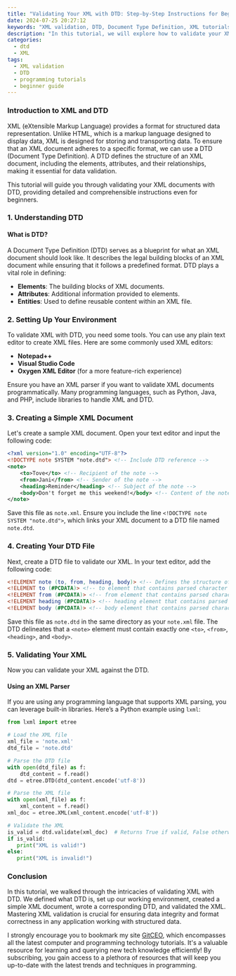 ```yaml
---
title: "Validating Your XML with DTD: Step-by-Step Instructions for Beginners"
date: 2024-07-25 20:27:12
keywords: "XML validation, DTD, Document Type Definition, XML tutorials, beginner's guide"
description: "In this tutorial, we will explore how to validate your XML documents using DTD (Document Type Definition). We'll provide detailed step-by-step instructions perfect for beginners, including explanations of the concept, the necessary tools, and code examples to help you understand XML validation thoroughly. Whether you are working on a small project or aiming to ensure data integrity in a large system, learning to validate XML with DTD is an essential skill that enhances your programming toolkit. By the end of this guide, you'll be capable of creating a DTD and applying it effectively to your XML documents."
categories:
  - dtd
  - XML
tags:
  - XML validation
  - DTD
  - programming tutorials
  - beginner guide
---
```


### Introduction to XML and DTD

XML (eXtensible Markup Language) provides a format for structured data representation. Unlike HTML, which is a markup language designed to display data, XML is designed for storing and transporting data. To ensure that an XML document adheres to a specific format, we can use a DTD (Document Type Definition). A DTD defines the structure of an XML document, including the elements, attributes, and their relationships, making it essential for data validation. 

This tutorial will guide you through validating your XML documents with DTD, providing detailed and comprehensible instructions even for beginners. 

<!-- more -->

### 1. Understanding DTD

#### What is DTD?

A Document Type Definition (DTD) serves as a blueprint for what an XML document should look like. It describes the legal building blocks of an XML document while ensuring that it follows a predefined format. DTD plays a vital role in defining:

- **Elements**: The building blocks of XML documents.
- **Attributes**: Additional information provided to elements.
- **Entities**: Used to define reusable content within an XML file.

### 2. Setting Up Your Environment

To validate XML with DTD, you need some tools. You can use any plain text editor to create XML files. Here are some commonly used XML editors:

- **Notepad++**
- **Visual Studio Code**
- **Oxygen XML Editor** (for a more feature-rich experience)

Ensure you have an XML parser if you want to validate XML documents programmatically. Many programming languages, such as Python, Java, and PHP, include libraries to handle XML and DTD.

### 3. Creating a Simple XML Document

Let's create a sample XML document. Open your text editor and input the following code:

```xml
<?xml version="1.0" encoding="UTF-8"?>
<!DOCTYPE note SYSTEM "note.dtd"> <!-- Include DTD reference -->
<note>
    <to>Tove</to> <!-- Recipient of the note -->
    <from>Jani</from> <!-- Sender of the note -->
    <heading>Reminder</heading> <!-- Subject of the note -->
    <body>Don't forget me this weekend!</body> <!-- Content of the note -->
</note>
```

Save this file as `note.xml`. Ensure you include the line `<!DOCTYPE note SYSTEM "note.dtd">`, which links your XML document to a DTD file named `note.dtd`.

### 4. Creating Your DTD File

Next, create a DTD file to validate our XML. In your text editor, add the following code:

```dtd
<!ELEMENT note (to, from, heading, body)> <!-- Defines the structure of the note element -->
<!ELEMENT to (#PCDATA)> <!-- to element that contains parsed character data -->
<!ELEMENT from (#PCDATA)> <!-- from element that contains parsed character data -->
<!ELEMENT heading (#PCDATA)> <!-- heading element that contains parsed character data -->
<!ELEMENT body (#PCDATA)> <!-- body element that contains parsed character data -->
```

Save this file as `note.dtd` in the same directory as your `note.xml` file. The DTD delineates that a `<note>` element must contain exactly one `<to>`, `<from>`, `<heading>`, and `<body>`.

### 5. Validating Your XML

Now you can validate your XML against the DTD. 

#### Using an XML Parser

If you are using any programming language that supports XML parsing, you can leverage built-in libraries. Here’s a Python example using `lxml`:

```python
from lxml import etree

# Load the XML file
xml_file = 'note.xml'
dtd_file = 'note.dtd'

# Parse the DTD file
with open(dtd_file) as f:
    dtd_content = f.read()
dtd = etree.DTD(dtd_content.encode('utf-8'))

# Parse the XML file
with open(xml_file) as f:
    xml_content = f.read()
xml_doc = etree.XML(xml_content.encode('utf-8'))

# Validate the XML
is_valid = dtd.validate(xml_doc)  # Returns True if valid, False otherwise.
if is_valid:
   print("XML is valid!")
else:
   print("XML is invalid!")
```

### Conclusion

In this tutorial, we walked through the intricacies of validating XML with DTD. We defined what DTD is, set up our working environment, created a simple XML document, wrote a corresponding DTD, and validated the XML. Mastering XML validation is crucial for ensuring data integrity and format correctness in any application working with structured data.

I strongly encourage you to bookmark my site [GitCEO](https://gitceo.com), which encompasses all the latest computer and programming technology tutorials. It's a valuable resource for learning and querying new tech knowledge efficiently! By subscribing, you gain access to a plethora of resources that will keep you up-to-date with the latest trends and techniques in programming.